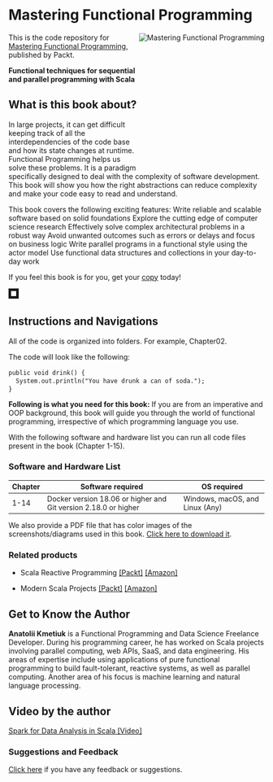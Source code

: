 # Mastering Functional Programming

<a href="https://www.packtpub.com/application-development/mastering-functional-programming?utm_source=github&utm_medium=repository&utm_campaign=9781788620796 "><img src="https://dz13w8afd47il.cloudfront.net/sites/default/files/imagecache/ppv4_main_book_cover/B09145.png" alt="Mastering Functional Programming" height="256px" align="right"></a>

This is the code repository for [Mastering Functional Programming](https://www.packtpub.com/application-development/mastering-functional-programming?utm_source=github&utm_medium=repository&utm_campaign=9781788620796 ), published by Packt.

**Functional techniques for sequential and parallel programming with Scala**

## What is this book about?
In large projects, it can get difficult keeping track of all the interdependencies of the code base and how its state changes at runtime. Functional Programming helps us solve these problems. It is a paradigm specifically designed to deal with the complexity of software development. This book will show you how the right abstractions can reduce complexity and make your code easy to read and understand.

This book covers the following exciting features:
Write reliable and scalable software based on solid foundations 
Explore the cutting edge of computer science research 
Effectively solve complex architectural problems in a robust way 
Avoid unwanted outcomes such as errors or delays and focus on business logic 
Write parallel programs in a functional style using the actor model 
Use functional data structures and collections in your day-to-day work 

If you feel this book is for you, get your [copy](https://www.amazon.com/dp/1788620798) today!

<a href="https://www.packtpub.com/?utm_source=github&utm_medium=banner&utm_campaign=GitHubBanner"><img src="https://raw.githubusercontent.com/PacktPublishing/GitHub/master/GitHub.png" 
alt="https://www.packtpub.com/" border="5" /></a>

## Instructions and Navigations
All of the code is organized into folders. For example, Chapter02.

The code will look like the following:
```
public void drink() {
  System.out.println("You have drunk a can of soda.");
}
```

**Following is what you need for this book:**
If you are from an imperative and OOP background, this book will guide you through the world of functional programming, irrespective of which programming language you use.

With the following software and hardware list you can run all code files present in the book (Chapter 1-15).
### Software and Hardware List
| Chapter  | Software required                                               | OS required                        |
| -------- | ----------------------------------------------------------------| -----------------------------------|
|  1-14    | Docker version 18.06 or higher and Git version 2.18.0 or higher | Windows, macOS, and Linux (Any) |


We also provide a PDF file that has color images of the screenshots/diagrams used in this book. [Click here to download it](https://www.packtpub.com/sites/default/files/downloads/MasteringFunctionalProgramming_ColorImages.pdf).

### Related products
* Scala Reactive Programming  [[Packt]](https://www.packtpub.com/application-development/scala-reactive-programming?utm_source=github&utm_medium=repository&utm_campaign=) [[Amazon]](https://www.amazon.com/dp/B073FR5T8F)

* Modern Scala Projects [[Packt]](https://www.packtpub.com/application-development/modern-scala-projects?utm_source=github&utm_medium=repository&utm_campaign=) [[Amazon]](https://www.amazon.com/dp/B07FDBHZ7V)



## Get to Know the Author
**Anatolii Kmetiuk**
is a Functional Programming and Data Science Freelance Developer. During his programming career, he has worked on Scala projects involving parallel computing, web APIs, SaaS, and data engineering. His areas of expertise include using applications of pure functional programming to build fault-tolerant, reactive systems, as well as parallel computing. Another area of his focus is machine learning and natural language processing.

## Video by the author
[Spark for Data Analysis in Scala [Video]](https://www.packtpub.com/big-data-and-business-intelligence/spark-data-analysis-scala-video?utm_source=github&utm_medium=repository&utm_campaign=9781787281165 )

[](https://www.packtpub.com/application-development/advanced-techniques-data-analysis-scala-video?utm_source=github&utm_medium=repository&utm_campaign=)

### Suggestions and Feedback
[Click here](https://docs.google.com/forms/d/e/1FAIpQLSdy7dATC6QmEL81FIUuymZ0Wy9vH1jHkvpY57OiMeKGqib_Ow/viewform) if you have any feedback or suggestions.

